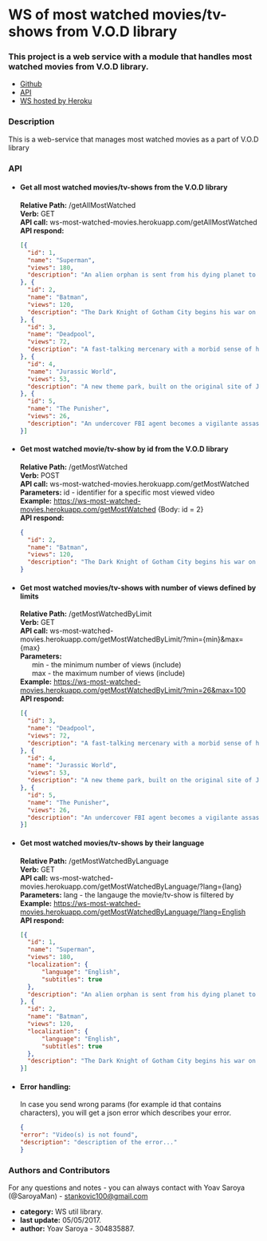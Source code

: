 # WS of most watched movies/tv-shows from V.O.D library

### This project is a web service with a module that handles most watched movies from V.O.D library.
- [Github](https://github.com/SaroyaMan/WS-Most-Watched-VOD-lib)  
- [API](https://saroyaman.github.io/WS-Most-Watched-VOD-lib)  
- [WS hosted by Heroku](https://ws-most-watched-movies.herokuapp.com/)  

### Description
This is a web-service that manages most watched movies as a part of V.O.D library

### API
* #### Get all most watched movies/tv-shows from the V.O.D library
  **Relative Path:** /getAllMostWatched  
  **Verb:** GET  
  **API call:** ws-most-watched-movies.herokuapp.com/getAllMostWatched  
  **API respond:**  
  ```json  
  [{
	"id": 1,
	"name": "Superman",
	"views": 180,
	"description": "An alien orphan is sent from his dying planet to Earth,where he grows up to become his adoptive home's first and greatest superhero."
  }, {
	"id": 2,
	"name": "Batman",
	"views": 120,
	"description": "The Dark Knight of Gotham City begins his war on crime with his first major enemy being the clownishly homicidal Joker."
  }, {
	"id": 3,
	"name": "Deadpool",
	"views": 72,
	"description": "A fast-talking mercenary with a morbid sense of humor is subjected to a rogue experiment that leaves him with accelerated healing powers and a quest for revenge."
  }, {
	"id": 4,
	"name": "Jurassic World",
	"views": 53,
	"description": "A new theme park, built on the original site of Jurassic Park, creates a genetically modified hybrid dinosaur, which escapes containment and goes on a killing spree."
  }, {
	"id": 5,
	"name": "The Punisher",
	"views": 26,
	"description": "An undercover FBI agent becomes a vigilante assassin and sets out to unleash his wrath upon the corrupt businessman who slaughtered his entire family at a reunion."
  }]
  ```
* #### Get most watched movie/tv-show by id from the V.O.D library
  **Relative Path:** /getMostWatched  
  **Verb:** POST  
  **API call:** ws-most-watched-movies.herokuapp.com/getMostWatched    
  **Parameters:** id - identifier for a specific most viewed video  
  **Example:** https://ws-most-watched-movies.herokuapp.com/getMostWatched {Body: id = 2}  
  **API respond:**  
  ```json  
  {
	"id": 2,
	"name": "Batman",
	"views": 120,
	"description": "The Dark Knight of Gotham City begins his war on crime with his first major enemy being the clownishly homicidal Joker."
  }
  ```
* #### Get most watched movies/tv-shows with number of views defined by limits
  **Relative Path:** /getMostWatchedByLimit  
  **Verb:** GET  
  **API call:** ws-most-watched-movies.herokuapp.com/getMostWatchedByLimit/?min={min}&max={max}  
  **Parameters:**  
    &nbsp; &nbsp; &nbsp; min - the minimum number of views (include)  
    &nbsp; &nbsp; &nbsp; max - the maximum number of views (include)  
  **Example:** https://ws-most-watched-movies.herokuapp.com/getMostWatchedByLimit/?min=26&max=100  
  **API respond:**  
  ```json  
  [{
	"id": 3,
	"name": "Deadpool",
	"views": 72,
	"description": "A fast-talking mercenary with a morbid sense of humor is subjected to a rogue experiment that leaves him with accelerated healing powers and a quest for revenge."
  }, {
	"id": 4,
	"name": "Jurassic World",
	"views": 53,
	"description": "A new theme park, built on the original site of Jurassic Park, creates a genetically modified hybrid dinosaur, which escapes containment and goes on a killing spree."
  }, {
	"id": 5,
	"name": "The Punisher",
	"views": 26,
	"description": "An undercover FBI agent becomes a vigilante assassin and sets out to unleash his wrath upon the corrupt businessman who slaughtered his entire family at a reunion."
  }]
  ```
* #### Get most watched movies/tv-shows by their language
  **Relative Path:** /getMostWatchedByLanguage  
  **Verb:** GET  
  **API call:** ws-most-watched-movies.herokuapp.com/getMostWatchedByLanguage/?lang={lang}  
  **Parameters:** lang - the langauge the movie/tv-show is filtered by  
  **Example:** https://ws-most-watched-movies.herokuapp.com/getMostWatchedByLanguage/?lang=English  
  **API respond:**  
  ```json  
  [{
	"id": 1,
	"name": "Superman",
	"views": 180,
	"localization": {
		"language": "English",
		"subtitles": true
	},
	"description": "An alien orphan is sent from his dying planet to Earth,where he grows up to become his adoptive home's first and greatest superhero."
  }, {
	"id": 2,
	"name": "Batman",
	"views": 120,
	"localization": {
		"language": "English",
		"subtitles": true
	},
	"description": "The Dark Knight of Gotham City begins his war on crime with his first major enemy being the clownishly homicidal Joker."
  }]
  ```  
* #### Error handling:  
	In case you send wrong params (for example id that contains characters), you will get a json error which describes your error.
	```json
	{
	"error": "Video(s) is not found",
	"description": "description of the error..."
	}
	```
### Authors and Contributors
For any questions and notes - you can always contact with Yoav Saroya (@SaroyaMan) - stankovic100@gmail.com
* **category:** WS util library.
* **last update:** 05/05/2017.
* **author:** Yoav Saroya - 304835887.  
